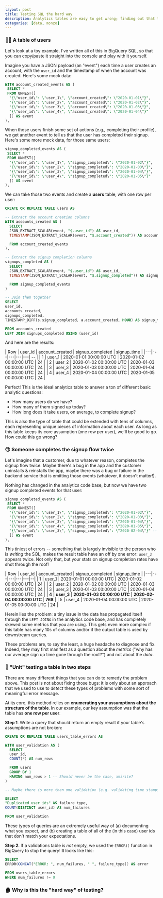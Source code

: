 ```yaml
---
layout: post
title: Testing SQL the hard way
description: Analytics tables are easy to get wrong; finding out that they are wrong is even harder.
categories: [data, monzo]
---
```


### 👯‍♂️ A table of users
Let's look at a toy example. I've written all of this in BigQuery SQL, so that you can copy/paste it straight into the [console](https://console.cloud.google.com/bigquery) and play with it yourself.

Imagine you have a JSON payload (an "event") each time a user creates an account, with the `user_id` and the timestamp of when the account was created. Here's some mock data:

```sql
WITH account_created_events AS (
 SELECT *
 FROM UNNEST([
  "{\"user_id\": \"user_1\", \"account_created\": \"2020-01-01\"}",
  "{\"user_id\": \"user_2\", \"account_created\": \"2020-01-02\"}",
  "{\"user_id\": \"user_3\", \"account_created\": \"2020-01-03\"}",
  "{\"user_id\": \"user_4\", \"account_created\": \"2020-01-04\"}"
  ]) AS event
),
```

When those users finish some set of actions (e.g., completing their profile), we get another event to tell us that the user has completed their signup. Here's some more mock data, for those same users:

```sql
signup_completed_events AS (
 SELECT *
 FROM UNNEST([
  "{\"user_id\": \"user_1\", \"signup_completed\": \"2020-01-02\"}",
  "{\"user_id\": \"user_2\", \"signup_completed\": \"2020-01-03\"}",
  "{\"user_id\": \"user_3\", \"signup_completed\": \"2020-01-04\"}",
  "{\"user_id\": \"user_4\", \"signup_completed\": \"2020-01-05\"}"
  ]) AS event
),
```

We can take those two events and create a **users** table, with one row per user:

```sql
CREATE OR REPLACE TABLE users AS 

-- Extract the account creation columns
WITH accounts_created AS (
  SELECT 
  JSON_EXTRACT_SCALAR(event, "$.user_id") AS user_id,
  TIMESTAMP(JSON_EXTRACT_SCALAR(event, "$.account_created")) AS account_created

  FROM account_created_events
),

-- Extract the signup completion columns
signups_completed AS (
  SELECT 
  JSON_EXTRACT_SCALAR(event, "$.user_id") AS user_id,
  TIMESTAMP(JSON_EXTRACT_SCALAR(event, "$.signup_completed")) AS signup_completed

  FROM signup_completed_events
)

-- Join them together
SELECT
user_id,
accounts_created,
signups_completed,
TIMESTAMP_DIFF(s.signup_completed, a.account_created, HOUR) AS signup_time

FROM accounts_created
LEFT JOIN signups_completed USING (user_id)
```

And here are the results:

| Row | user_id | account_created | signup_completed | signup_time |
|---|---|---|---|---| -- |
| 1 | user_1 | 2020-01-01 00:00:00 UTC | 2020-01-02 00:00:00 UTC | 24 |
| 2 | user_2 | 2020-01-02 00:00:00 UTC | 2020-01-03 00:00:00 UTC | 24 |
| 3 | user_3 | 2020-01-03 00:00:00 UTC | 2020-01-04 00:00:00 UTC | 24 |
| 4 | user_4 | 2020-01-04 00:00:00 UTC | 2020-01-05 00:00:00 UTC | 24 |

Perfect! This is the ideal analytics table to answer a ton of different basic analytic questions:
- How many users do we have?
- How many of them signed up today?
- How long does it take users, on average, to complete signup?

This is also the type of table that could be extended with tens of columns, each representing unique pieces of information about each user. As long as this table keeps its core assumption (one row per user), we'll be good to go. How could this go wrong?

### 🙃 Someone completes the signup flow twice

Let's imagine that a customer, due to whatever reason, completes the signup flow twice. Maybe there's a bug in the app and the customer uninstalls & reinstalls the app, maybe there was a bug or failure in the backend service that is emitting those events (whatever, it doesn't matter!).

Nothing has changed in the analytics code base, but now we have two signup completed events for that user:

```sql
signup_completed_events AS (
 SELECT *
 FROM UNNEST([
  "{\"user_id\": \"user_1\", \"signup_completed\": \"2020-01-02\"}",
  "{\"user_id\": \"user_2\", \"signup_completed\": \"2020-01-03\"}",
  "{\"user_id\": \"user_3\", \"signup_completed\": \"2020-01-04\"}",
  "{\"user_id\": \"user_4\", \"signup_completed\": \"2020-01-05\"}",
  "{\"user_id\": \"user_3\", \"signup_completed\": \"2020-02-04\"}" -- Yikes!
  ]) AS event
),
```

This tiniest of errors -- something that is largely invisible to the person who is _writing_ the SQL, makes the result table have an off by one error: `user_3` appears twice. Not only that, but your stats on signup completion rates have shot through the roof!

| Row | user_id | account_created | signup_completed | signup_time |
|---|---|---|---|---|--|
| 1 | user_1 | 2020-01-01 00:00:00 UTC | 2020-01-02 00:00:00 UTC | 24 |
| 2 | user_2 | 2020-01-02 00:00:00 UTC | 2020-01-03 00:00:00 UTC | 24 |
| 3 | user_3 | 2020-01-03 00:00:00 UTC | 2020-01-04 00:00:00 UTC | 24 |
| **4** | **user_3** | **2020-01-03 00:00:00 UTC** | **2020-02-04 00:00:00 UTC** | **768** |
| 5 | user_4 | 2020-01-04 00:00:00 UTC | 2020-01-05 00:00:00 UTC | 24 |

Herein lies the problem: a tiny issue in the data has propagated itself through the `LEFT JOIN`s in the analytics code base, and has completely skewed some metrics that you are using. This gets even more complex if this table has many 10s of columns and/or if the output table is used by downstream queries.

These problems are, to say the least, a huge headache to diagnose and fix. Indeed, they may first manifest as a question about the _metrics_ ("why has our average sign up time gone through the roof?") and not about the _data_. 

### 🐛 "Unit" testing a table in two steps

There are many different things that you can do to remedy the problem above. This post is not about fixing those bugs: it is only about an approach that we used to use to _detect_ these types of problems with some sort of meaningful error message.

At its core, this method relies on **enumerating your assumptions about the structure of the table**. In our example, our key assumption was that the table has **one row per user**. 

**Step 1**. Write a query that should return an empty result if your table's assumptions are not broken:

```sql
CREATE OR REPLACE TABLE users_table_errors AS 

WITH user_validation AS (
  SELECT
  user_id,
  COUNT(*) AS num_rows

  FROM users
  GROUP BY 1
  HAVING num_rows > 1 -- Should never be the case, amirite?
)

-- Maybe there is more than one validation (e.g. validating time stamps)

SELECT
"Duplicated user_ids" AS failure_type,
COUNT(DISTINCT user_id) AS num_failures

FROM user_validation
```

These types of queries are an extremely useful way of (a) documenting what you expect, and (b) creating a table of all of the (in this case) user ids that don't match your expectations.

**Step 2**. If a validations table is _not_ empty, we used the `ERROR()` function in BigQuery to stop the query! It looks like this:

```sql
SELECT
ERROR(CONCAT("ERROR: ", num_failures, " ", failure_type)) AS error

FROM users_table_errors
WHERE num_failures != 0
```

### 🏚 Why is this the "hard way" of testing?

